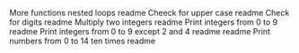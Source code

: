 More functions nested loops readme
Cheeck for upper case readme
Check for digits readme
Multiply two integers readme
Print integers from 0 to 9 readme
Print integers from 0 to 9 except 2 and 4 readme readme
Print numbers from 0 to 14 ten times readme
